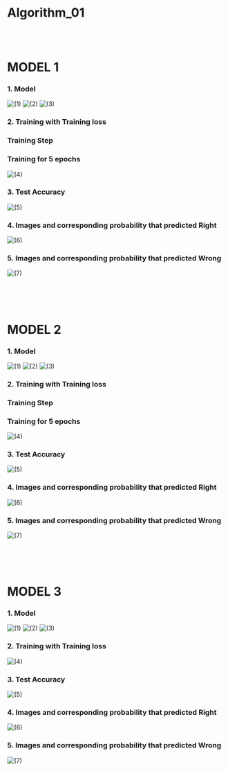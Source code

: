 # Algorithm_01

<br/>
<br/>

# MODEL 1
### 1. Model
![(1)](https://user-images.githubusercontent.com/29909344/121538090-78996000-ca3f-11eb-83f3-e9c307a5782d.png)
![(2)](https://user-images.githubusercontent.com/29909344/121538131-7f27d780-ca3f-11eb-8121-3868562fe81d.png)
![(3)](https://user-images.githubusercontent.com/29909344/121538151-8353f500-ca3f-11eb-8469-32ed026426aa.png)


### 2. Training with Training loss
### Training Step
### Training for 5 epochs
![(4)](https://user-images.githubusercontent.com/29909344/121538198-8cdd5d00-ca3f-11eb-8d87-b239f66d65d4.png)


### 3. Test Accuracy
![(5)](https://user-images.githubusercontent.com/29909344/121538262-9e266980-ca3f-11eb-96e7-ec512cf9d67f.png)


### 4. Images and corresponding probability that predicted Right
![(6)](https://user-images.githubusercontent.com/29909344/121538305-a67ea480-ca3f-11eb-96d5-0bca25033bb7.png)


### 5. Images and corresponding probability that predicted Wrong
![(7)](https://user-images.githubusercontent.com/29909344/121538371-b1d1d000-ca3f-11eb-86fe-a32061dda441.png)

<br/>
<br/>
<br/>

# MODEL 2
### 1. Model
![(1)](https://user-images.githubusercontent.com/29909344/121541602-6c62d200-ca42-11eb-8cd2-16ef6b2c694d.png)
![(2)](https://user-images.githubusercontent.com/29909344/121541618-6f5dc280-ca42-11eb-8c5a-fbd608a739d1.png)
![(3)](https://user-images.githubusercontent.com/29909344/121541630-71c01c80-ca42-11eb-9b33-abcc50ac2d4e.png)


### 2. Training with Training loss
### Training Step
### Training for 5 epochs
![(4)](https://user-images.githubusercontent.com/29909344/121541652-771d6700-ca42-11eb-9859-696d74b9697b.png)


### 3. Test Accuracy
![(5)](https://user-images.githubusercontent.com/29909344/121541711-813f6580-ca42-11eb-92ba-04869a22c830.png)


### 4. Images and corresponding probability that predicted Right
![(6)](https://user-images.githubusercontent.com/29909344/121541731-84d2ec80-ca42-11eb-842d-bc4a36d14ae6.png)


### 5. Images and corresponding probability that predicted Wrong
![(7)](https://user-images.githubusercontent.com/29909344/121541755-88ff0a00-ca42-11eb-81f2-4b55f34e4660.png)

<br/>
<br/>
<br/>

# MODEL 3
### 1. Model
![(1)](https://user-images.githubusercontent.com/29909344/121541791-8f8d8180-ca42-11eb-85e9-35db0abdc1fd.png)
![(2)](https://user-images.githubusercontent.com/29909344/121541804-91efdb80-ca42-11eb-8271-fefc6b90c862.png)
![(3)](https://user-images.githubusercontent.com/29909344/121541817-94523580-ca42-11eb-9b1e-67530dd44e3e.png)


### 2. Training with Training loss
![(4)](https://user-images.githubusercontent.com/29909344/121548078-b0a4a100-ca47-11eb-8d86-2247c0a793d1.png)


### 3. Test Accuracy
![(5)](https://user-images.githubusercontent.com/29909344/121541873-9ddb9d80-ca42-11eb-8ae6-aea267655f68.png)


### 4. Images and corresponding probability that predicted Right
![(6)](https://user-images.githubusercontent.com/29909344/121541889-a207bb00-ca42-11eb-9a2d-2a796eec895a.png)


### 5. Images and corresponding probability that predicted Wrong
![(7)](https://user-images.githubusercontent.com/29909344/121541908-a502ab80-ca42-11eb-9b06-1b8a9d9d189c.png)

